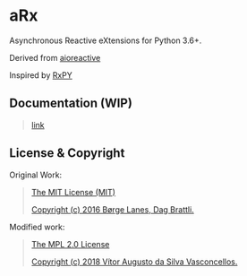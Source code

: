 # aRx

Asynchronous Reactive eXtensions for Python 3.6+.

Derived from [aioreactive](https://github.com/dbrattli/aioreactive)

Inspired by [RxPY](https://github.com/ReactiveX/RxPY)

## Documentation (WIP)
> [link](https://HeavenVolkoff.github.io/aRx)

## License & Copyright
Original Work:
>[The MIT License (MIT)](./LICENSE.original.md)
>
>[Copyright (c) 2016 Børge Lanes, Dag Brattli.](./COPYRIGHT.md)

Modified work:
>[The MPL 2.0 License](./LICENSE.md)
>
>[Copyright (c) 2018 Vítor Augusto da Silva Vasconcellos.](./COPYRIGHT.md)
